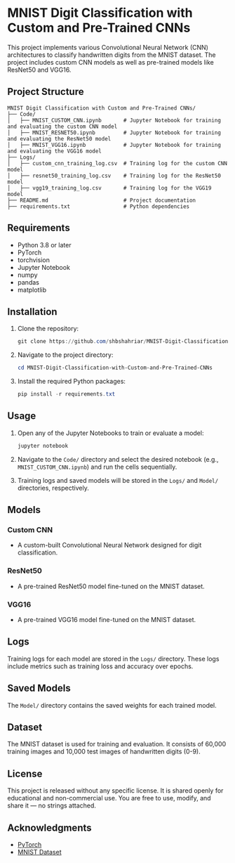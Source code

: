 # MNIST Digit Classification with Custom and Pre-Trained CNNs

This project implements various Convolutional Neural Network (CNN) architectures to classify handwritten digits from the MNIST dataset. The project includes custom CNN models as well as pre-trained models like ResNet50 and VGG16.

## Project Structure

```
MNIST Digit Classification with Custom and Pre-Trained CNNs/
├── Code/
│   ├── MNIST_CUSTOM_CNN.ipynb       # Jupyter Notebook for training and evaluating the custom CNN model
│   ├── MNIST_RESNET50.ipynb         # Jupyter Notebook for training and evaluating the ResNet50 model
│   ├── MNIST_VGG16.ipynb            # Jupyter Notebook for training and evaluating the VGG16 model
├── Logs/
│   ├── custom_cnn_training_log.csv  # Training log for the custom CNN model
│   ├── resnet50_training_log.csv    # Training log for the ResNet50 model
│   ├── vgg19_training_log.csv       # Training log for the VGG19 model
├── README.md                        # Project documentation
├── requirements.txt                 # Python dependencies

```

## Requirements

- Python 3.8 or later
- PyTorch
- torchvision
- Jupyter Notebook
- numpy
- pandas
- matplotlib

## Installation

1. Clone the repository:
   ```powershell
   git clone https://github.com/shbshahriar/MNIST-Digit-Classification-with-Custom-and-Pre-Trained-CNNs.git
   ```

2. Navigate to the project directory:
   ```powershell
   cd MNIST-Digit-Classification-with-Custom-and-Pre-Trained-CNNs
   ```

3. Install the required Python packages:
   ```powershell
   pip install -r requirements.txt
   ```

## Usage

1. Open any of the Jupyter Notebooks to train or evaluate a model:
   ```powershell
   jupyter notebook
   ```

2. Navigate to the `Code/` directory and select the desired notebook (e.g., `MNIST_CUSTOM_CNN.ipynb`) and run the cells sequentially.

3. Training logs and saved models will be stored in the `Logs/` and `Model/` directories, respectively.

## Models

### Custom CNN
- A custom-built Convolutional Neural Network designed for digit classification.

### ResNet50
- A pre-trained ResNet50 model fine-tuned on the MNIST dataset.

### VGG16
- A pre-trained VGG16 model fine-tuned on the MNIST dataset.

## Logs

Training logs for each model are stored in the `Logs/` directory. These logs include metrics such as training loss and accuracy over epochs.

## Saved Models

The `Model/` directory contains the saved weights for each trained model.

## Dataset

The MNIST dataset is used for training and evaluation. It consists of 60,000 training images and 10,000 test images of handwritten digits (0-9).

## License

This project is released without any specific license. It is shared openly for educational and non-commercial use. You are free to use, modify, and share it — no strings attached.

## Acknowledgments

- [PyTorch](https://pytorch.org/)
- [MNIST Dataset](http://yann.lecun.com/exdb/mnist/)
